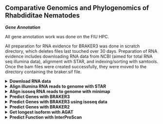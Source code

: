 ## Comparative Genomics and Phylogenomics of Rhabdiditae Nematodes ###

***Gene Annotation***

All gene annotation work was done on the FIU HPC.

All preparation for RNA evidence for BRAKER3 was done in scratch directory, which deletes files last touched over 30 days.
Preparation of RNA evidence includes downloading RNA data from NCBI (aimed for total RNA seq illumina data), alignment with STAR, and indexing/sorting with samtools. Once the bam files were created successfully, they were moved to the directory containing the braker.sif file.

<details>

<summary><b>Download RNA data</b></summary>

The file: RNA_accessions.txt
contains 2 columns separated by a tab, ID and ACCESSION. It is the input to the following script which uses sratoolkit v.3.0.0 to (1)prefetch the accession of the RNA seq data and (2)fastq-dump the RNA reads into a directory named by the ID.

```
vi RNA_accessions.txt
```

```
AF72	ERR4264631
BOV	ERR3610811
DF5000	ERR10787778
DF5013	ERR13623740
DF5033	SRR18615345
EM464	SRR5837623
JU1373	SRR12623043
JU2817	ERR13319083
JU3284	ERR13319072
JU75	ERR13319099
LJ9110	SRR28370082
NKZ352	DRR252169
PB127	SRR18615296
QG2083	SRR25478168
SB194	ERR13319073
BRC20483	ERR13319078
QG555	ERR13623727
NIC564	ERR13623728
RS0144	ERR2235011
RS5460	ERR2019977
EX	ERR2652888
RS5133	ERR2235013
AF16	SRR30148319
APS25	ERR13319064
APS4	ERR3150274
APS7	ERR11177444
Aroian	SRR609884
BAKE	SRR20115893
CB4856	SRR29887579
CEW1	SRR19570657
CFB2252	ERR12997162
DF5070	ERR13319086
DF5081	SRR19570648
DF5083	ERR13319102
DF5112	SRR19570652
DF5120	ERR10787777
DF5173	ERR13623733
EG5942	ERR13319091
ISE	SRR27211025
JU1182	ERR13319057
JU1286	ERR1059227
JU1382	ERR10787776
JU1421	SRR3031146
JU1771	ERR1039279
JU1809	ERR13319052
JU1904	ERR13319080
JU1917	ERR13319067
JU1968	ERR1055674
JU2083	ERR1018630
JU2190	SRR8869244
JU2788	ERR13623725
JU2809	ERR13319082
JU800	ERR13319092
KANDY	ERR11518137
LIT	SRR30363359
MIMR	ERR2023646
MONO	ERR690851
N2	SRR32732686
NIC203	SRR12341282
NIC58	SRR12623044
NKZ35	DRR481199
OM	ERR13623726
PDL0010	ERR13319096
PF1305	ERR10787776
PLIC	ERR13623716
PS1010	ERR13319081
PS1017	ERR10787778
PS2068	ERR10787775
PX356	SRR5837623
PX439	SRR5837881
PX506	SRR10276661
PX534	SRR5831583
SX3368	SRR12868616
TWN1964	ERR13319056
TWN1984	ERR13319060
BRC20456	ERR13319076
CP168	SRR3031146
JU3283	ERR13319098
QG2077	ERR13362831
TT01	SRR29886265
VIVI	SRR1021578
TRI	SRR8636392
OST	SRR2567544
PS312	SRR23038884
```

Note: NIC394 does not have RNA seq available on NCBI

```
vi download.sh
```
 
```
#!/bin/bash

#SBATCH --account iacc_jfierst
#SBATCH --qos highmem1
#SBATCH --partition highmem1
#SBATCH --output=./logs/RNAseq_download_%j.log

module load proxy #needed to connect to internet
module load sratoolkit-3.0.0

INPUT_FILE=RNA_accessions.txt #input file: ID ACCESSION (2 columns seperated by a tab)

while read -r line; do
        species=$(echo $line | awk '{print $1}') #set variables
        accession=$(echo $line | awk '{print $2}')

        prefetch ${accession} #sratoolkit commands
        fasterq-dump ${accession} -O ${species}

        rm -r ${accession} #delete prefetch created directory
done < ${INPUT_FILE}
```
</details>

<details>
<summary><b>Align illumina RNA reads to genome with STAR</b></summary>

STAR.txt has a list of IDs:

```
vi STAR.txt
```

```
QG555
NIC564
RS0144
RS5460
RS5133
...
```

STAR.sh is an array script to generate a genome index of each species and then map the rna reads to that index. --outSAMstrandField intronMotif and --outSAMtype BAM Unsorted are required for latter input into BRAKER3
```
vi STAR.sh
```
```
#!/bin/bash

#SBATCH --account acc_jfierst
#SBATCH --qos standard
#SBATCH --partition HighMem1
#SBATCH --array=1-5
#SBATCH --output=./logs/STAR_%j.log
#SBATCH --nodes=1
#SBATCH --ntasks=1
#SBATCH --cpus-per-task=12
#SBATCH --mail-user=vegge003@fiu.edu
#SBATCH --mail-type=ALL

module load miniconda3/24.7.1-none-none-mjgmhio
source activate STAR

SPECIES=$(sed "${SLURM_ARRAY_TASK_ID}q;d" STAR.txt)

echo "$SPECIES"
mkdir ${SPECIES}_STAR

# Generate genome index
STAR \
    --runThreadN 12 --runMode genomeGenerate --genomeDir ${SPECIES}_STAR \
    --genomeSAindexNbases 12 --genomeFastaFiles /home/data/jfierst/veggers/RhabditinaPhylogeny/RhabditinaPhylogeny_repeatmasker/${SPECIES}/${SPECIES}.masked

# Map the reads
STAR \
    --runThreadN 12 --runMode alignReads --genomeDir ${SPECIES}_STAR --outSAMstrandField intronMotif --outSAMtype BAM Unsorted --twopassMode Basic \
--readFilesIn /scratch/jfierst/tori/${SPECIES}/${SPECIES}_1.fastq /scratch/jfierst/tori/${SPECIES}/${SPECIES}_2.fastq --out
FileNamePrefix /scratch/jfierst/tori/${SPECIES}_STAR/${SPECIES}_
```
</details>

<details>

<summary><b>Align isoseq RNA reads to genome with minimap</b></summary>

Following directions from [BRAKER3](https://github.com/Gaius-Augustus/BRAKER) github.

PX506 only had isoseq RNA reads available, which requires a bit of a different alignment process:

```
#!/bin/bash

#SBATCH --account iacc_jfierst
#SBATCH --qos highmem1
#SBATCH --partition highmem1
#SBATCH --output=./logs/isoseq_%j.log
#SBATCH --nodes=1
#SBATCH --ntasks=1
#SBATCH --cpus-per-task=40
#SBATCH --mail-user=vegge003@fiu.edu
#SBATCH --mail-type=ALL

module load samtools-1.15.1-gcc-8.2.0
module load minimap2-2.24

minimap2 -t 40 -ax splice:hq -uf /home/data/jfierst/veggers/RhabditinaPhylogeny/RhabditinaPhylogeny_repeatmasker/PX506/PX506.masked PX506_isoseq.fa > PX506_isoseq.sam     
samtools view -bS --threads 40 PX506_isoseq.sam -o PX506_isoseq.bam
```

move PX506_isoseq.bam to /home/data/jfierst/veggers/RhabditinaPhylogeny/.

</details>

<details>
<summary><b>Predict Genes with BRAKER3</b></summary>

```
#!/bin/bash

#SBATCH --job-name=braker3
#SBATCH --output=./logs/braker3.%j.out
#SBATCH --array=1
#SBATCH --account=iacc_jfierst
#SBATCH --cpus-per-task=8
#SBATCH --nodes=1
#SBATCH --partition=highmem1
#SBATCH --qos=highmem1
#SBATCH --mail-type=ALL
#SBATCH --mail-user=vegge003@fiu.edu

#load modules
module load singularity-3.8.7
module load proxy

#export paths
export BRAKER_SIF=/home/data/jfierst/veggers/RhabditinaPhylogeny/braker3.sif

#set species variable
SPECIES=$(sed "${SLURM_ARRAY_TASK_ID}q;d" braker3.txt)

echo "$SPECIES"

cat ./RhabditinaPhylogeny_repeatmasker/${SPECIES}/${SPECIES}.masked | cut -f 1 -d " " > ${SPECIES}.masked

cp /scratch/jfierst/tori/${SPECIES}_STAR/${SPECIES}_Aligned.out.bam ./${SPECIES}_Aligned.out.bam

#sleep for a few seconds so braker doesn't try to name multiple species the same (causes write permission failures otherwise)
#sleep $((SLURM_ARRAY_TASK_ID * 25))

#organize and remove working directory if it already exists

wd=./RhabditinaPhylogeny_braker3/${SPECIES}_braker3

if [ -d $wd ]; then
    rm -r $wd
fi

#run braker
singularity exec  -B ${PWD}:${PWD}  ${BRAKER_SIF} braker.pl --genome=${SPECIES}.masked --prot_seq=refseq_db.faa --bam=${SPECIES}_Aligned.out.bam --workingdir=${wd} --GENEMARK_PATH=${ETP}/gmes --AUGUSTUS_CONFIG_PATH=/home/veggers/.augustus --threads 8 --softmasking --busco_lineage nematoda_odb10
```

BRAKER renames things the same thing and so if the jobs aren't spaced out enough you'll get an error about a species directory not existing or being writable. That's why I added the sleep command in the script above, however it does waste some computational resources. sloppy fix but it works sometimes. You will still get an error even with the sleep. Just modify the BRAKER3.txt file with the genomes that failed due to this issue and rerun, they'll all work eventually.

BOV, LJ9110, and LIT will all fail because there is not enough RNA seq evidence, likely because these are parasitic species and so the RNA available is from the infected organism rather than the nematodes themselves.

JU2585 and NIC534 fail because there is too little intron evidence.

</details>

<details>
<summary><b>Predict Genes with BRAKER3 using isoseq data</b></summary>

Following directions from [BRAKER3](https://github.com/Gaius-Augustus/BRAKER) github.

Get container:

```
module load singularity-3.8.7
module load proxy
singularity build braker3_lr.sif docker://teambraker/braker3:isoseq
```
Also make sure that you've moved PX506_isoseq.bam and refseq_db.faa to the same directory containing braker3_lr.sif

```
vi fiu_singularity_braker3_isoseq.sh
```

```
#!/bin/bash

#SBATCH --job-name=braker3_isoseq
#SBATCH --output=./logs/braker3_isoseq.%j.out
#SBATCH --account=iacc_jfierst
#SBATCH --cpus-per-task=8
#SBATCH --nodes=1
#SBATCH --partition=highmem1
#SBATCH --qos=highmem1
#SBATCH --mail-type=ALL
#SBATCH --mail-user=vegge003@fiu.edu

#load modules
module load singularity-3.8.7
module load proxy

#export paths
export BRAKER_SIF=/home/data/jfierst/veggers/RhabditinaPhylogeny/braker3_lr.sif

cat ./RhabditinaPhylogeny_repeatmasker/PX506/PX506.masked | cut -f 1 -d " " > PX506.masked

#organize and remove working directory if it already exists
wd=./RhabditinaPhylogeny_braker3/PX506_braker3

if [ -d $wd ]; then
    rm -r $wd
fi

#run braker
singularity exec  -B ${PWD}:${PWD}  ${BRAKER_SIF} braker.pl --genome=PX506.masked --prot_seq=refseq_db.faa --bam=PX506_isoseq.bam --workingdir=${wd} --GENEMARK_PATH=${ETP}/gmes --AUGUSTUS_CONFIG_PATH=/home/veggers/.augustus --threads 8 --softmasking --busco_lineage nematoda_odb10
```

</details>

<details>
<summary><b>Predict Genes with BRAKER2</b></summary>

 ```
#!/bin/bash
#SBATCH --job-name=braker2
#SBATCH --output=./logs/braker2.%j.%N.out
#SBATCH --array=1
#SBATCH --account=iacc_jfierst
#SBATCH --cpus-per-task=1
#SBATCH --nodes=1
#SBATCH --partition=highmem1
#SBATCH --qos=highmem1
#SBATCH --mail-type=ALL
#SBATCH --mail-user=vegge003@fiu.edu

#load modules
module load singularity-3.8.7
module load proxy

#export paths
export BRAKER_SIF=/home/data/jfierst/veggers/RhabditinaPhylogeny/braker3.sif

#set species variable
SPECIES=$(sed "${SLURM_ARRAY_TASK_ID}q;d" braker2_list.txt)

echo "$SPECIES"

cp ./RhabditinaPhylogeny_repeatmasker/${SPECIES}/*.masked ./${SPECIES}.masked

#sleep for a few seconds so braker doesn't try to name multiple species the same (causes write permission failures otherwise)
sleep $((SLURM_ARRAY_TASK_ID * 25))

#organize and remove working directory if it already exists

wd=./RhabditinaPhylogeny_braker2/${SPECIES}_braker2

if [ -d $wd ]; then
    rm -r $wd
fi

#run braker
singularity exec  -B ${PWD}:${PWD}  ${BRAKER_SIF} braker.pl --genome=${SPECIES}.masked --prot_seq=refseq_db.faa --workingdir=${wd} --GENEMARK_PATH=${ETP}/gmes --AUGUSTUS_CONFIG_PATH=/home/
veggers/.augustus --threads 8 --softmasking --busco_lineage nematoda_odb10
```

</details>

<details>
<summary><b>Get longest isoform with AGAT</b></summary>

</details>

<details>
<summary><b>Predict Function with InterProScan</b></summary>

</details>
